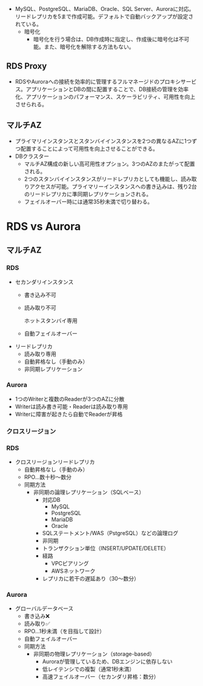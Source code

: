 - MySQL、PostgreSQL、MariaDB、Oracle、SQL Server、Auroraに対応。リードレプリカを5まで作成可能。デフォルトで自動バックアップが設定されている。
    - 暗号化
        - 暗号化を行う場合は、DB作成時に指定し、作成後に暗号化は不可能。また、暗号化を解除する方法もない。

## RDS Proxy

- RDSやAuroraへの接続を効率的に管理するフルマネージドのプロキシサービス。アプリケーションとDBの間に配置することで、DB接続の管理を効率化、アプリケーションのパフォーマンス、スケーラビリティ、可用性を向上させられる。

## マルチAZ

- プライマリインスタンスとスタンバイインスタンスを2つの異なるAZに1つずつ配置することによって可用性を向上させることができる。
- DBクラスター
    - マルチAZ構成の新しい高可用性オプション。3つのAZのまたがって配置される。
    - 2つのスタンバイインスタンスがリードレプリカとしても機能し、読み取りアクセスが可能。プライマリーインスタンスへの書き込みは、残り2台のリードレプリカに準同期レプリケーションされる。
    - フェイルオーバー時には通常35秒未満で切り替わる。

# RDS vs Aurora

## マルチAZ

### RDS

- セカンダリインスタンス
    - 書き込み不可
    - 読み取り不可
        
        ホットスタンバイ専用
        
    - 自動フェイルオーバー
- リードレプリカ
    - 読み取り専用
    - 自動昇格なし（手動のみ）
    - 非同期レプリケーション

### Aurora

- 1つのWriterと複数のReaderが3つのAZに分散
- Writerは読み書き可能・Readerは読み取り専用
- Writerに障害が起きたら自動でReaderが昇格

### クロスリージョン

### RDS

- クロスリージョンリードレプリカ
    - 自動昇格なし（手動のみ）
    - RPO…数十秒〜数分
    - 同期方法
        - 非同期の論理レプリケーション（SQLベース）
            - 対応DB
                - MySQL
                - PostgreSQL
                - MariaDB
                - Oracle
            - SQLステートメント/WAS（PstgreSQL）などの論理ログ
            - 非同期
            - トランザクション単位（INSERT/UPDATE/DELETE）
            - 経路
                - VPCピアリング
                - AWSネットワーク
            - レプリカに若干の遅延あり（30〜数分）

### Aurora

- グローバルデータベース
    - 書き込み❌
    - 読み取り✅
    - RPO…1秒未満（を目指して設計）
    - 自動フェイルオーバー
    - 同期方法
        - 非同期の物理レプリケーション（storage-based）
            - Auroraが管理しているため、DBエンジンに依存しない
            - 低レイテンシでの複製（通常1秒未満）
            - 高速フェイルオーバー（セカンダリ昇格：数分）